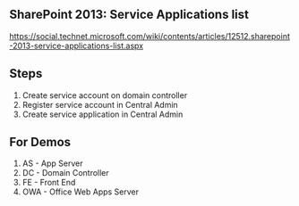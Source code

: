 ## SharePoint 2013: Service Applications list

https://social.technet.microsoft.com/wiki/contents/articles/12512.sharepoint-2013-service-applications-list.aspx

## Steps

1. Create service account on domain controller
2. Register service account in Central Admin
3. Create service application in Central Admin

## For Demos

 1. AS - App Server
 2. DC - Domain Controller
 3. FE - Front End
 4. OWA - Office Web Apps Server

